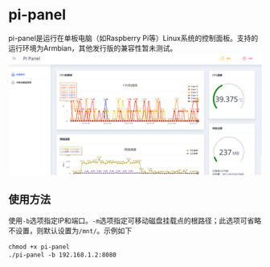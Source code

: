 # pi-panel

pi-panel是运行在单板电脑（如Raspberry Pi等）Linux系统的控制面板。支持的运行环境为Armbian，其他发行版的兼容性暂未测试。
![预览](assets/preview.png)

## 使用方法
使用`-b`选项指定IP和端口。`-m`选项指定可移动磁盘挂载点的根路径；此选项可省略不设置，则默认设置为`/mnt/`。示例如下
```shell
chmod +x pi-panel
./pi-panel -b 192.168.1.2:8080
```


